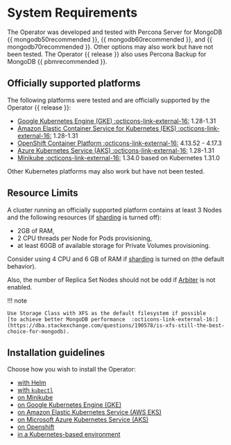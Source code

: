 # System Requirements

The Operator was developed and tested with Percona Server for MongoDB
{{ mongodb50recommended }}, {{ mongodb60recommended }}, and
{{ mongodb70recommended }}. Other options may also work but have not been
tested. The Operator {{ release }} also uses Percona Backup for MongoDB
{{ pbmrecommended }}.

## Officially supported platforms

The following platforms were tested and are officially supported by the Operator
{{ release }}:

* [Google Kubernetes Engine (GKE) :octicons-link-external-16:](https://cloud.google.com/kubernetes-engine) 1.28-1.31
* [Amazon Elastic Container Service for Kubernetes (EKS) :octicons-link-external-16:](https://aws.amazon.com) 1.28-1.31
* [OpenShift Container Platform :octicons-link-external-16:](https://www.redhat.com/en/technologies/cloud-computing/openshift) 4.13.52 - 4.17.3
* [Azure Kubernetes Service (AKS) :octicons-link-external-16:](https://azure.microsoft.com/en-us/services/kubernetes-service/) 1.28-1.31
* [Minikube :octicons-link-external-16:](https://github.com/kubernetes/minikube) 1.34.0 based on Kubernetes 1.31.0


Other Kubernetes platforms may also work but have not been tested.

## Resource Limits

A cluster running an officially supported platform contains at least 3 Nodes
and the following resources (if [sharding](sharding.md) is
turned off):

* 2GB of RAM,
* 2 CPU threads per Node for Pods provisioning,
* at least 60GB of available storage for Private Volumes provisioning.

Consider using 4 CPU and 6 GB of RAM if [sharding](sharding.md)
is turned on (the default behavior).

Also, the number of Replica Set Nodes should not be odd if [Arbiter](arbiter.md)
is not enabled.

!!! note

    Use Storage Class with XFS as the default filesystem if possible
    [to achieve better MongoDB performance  :octicons-link-external-16:](https://dba.stackexchange.com/questions/190578/is-xfs-still-the-best-choice-for-mongodb).

## Installation guidelines

Choose how you wish to install the Operator:

* [with Helm](helm.md)
* [with `kubectl`](kubectl.md)
* [on Minikube](minikube.md)
* [on Google Kubernetes Engine (GKE)](gke.md)
* [on Amazon Elastic Kubernetes Service (AWS EKS)](eks.md)
* [on Microsoft Azure Kubernetes Service (AKS)](aks.md)
* [on Openshift](openshift.md)
* [in a Kubernetes-based environment](kubernetes.md)
